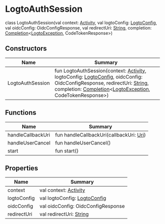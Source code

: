 # LogtoAuthSession


class LogtoAuthSession(val context: [Activity](https://developer.android.com/reference/kotlin/android/app/Activity.html), val logtoConfig: [LogtoConfig](../../io.logto.sdk.android.type/-logto-config/index.md), val oidcConfig: OidcConfigResponse, val redirectUri: [String](https://kotlinlang.org/api/latest/jvm/stdlib/kotlin/-string/index.html), completion: [Completion](../../io.logto.sdk.android.completion/-completion/index.md)&lt;[LogtoException](../../io.logto.sdk.android.exception/-logto-exception/index.md), CodeTokenResponse&gt;)

## Constructors

| Name  | Summary |
|---|---|
| LogtoAuthSession | fun LogtoAuthSession(context: [Activity](https://developer.android.com/reference/kotlin/android/app/Activity.html), logtoConfig: [LogtoConfig](../../io.logto.sdk.android.type/-logto-config/index.md), oidcConfig: OidcConfigResponse, redirectUri: [String](https://kotlinlang.org/api/latest/jvm/stdlib/kotlin/-string/index.html), completion: [Completion](../../io.logto.sdk.android.completion/-completion/index.md)&lt;[LogtoException](../../io.logto.sdk.android.exception/-logto-exception/index.md), CodeTokenResponse&gt;) |

## Functions

| Name | Summary |
|---|---|
| handleCallbackUri | fun handleCallbackUri(callbackUri: [Uri](https://developer.android.com/reference/kotlin/android/net/Uri.html)) |
| handleUserCancel | fun handleUserCancel() |
| start | fun start() |

## Properties

| Name | Summary |
|---|---|
| context | val context: [Activity](https://developer.android.com/reference/kotlin/android/app/Activity.html) |
| logtoConfig | val logtoConfig: [LogtoConfig](../../io.logto.sdk.android.type/-logto-config/index.md) |
| oidcConfig | val oidcConfig: OidcConfigResponse |
| redirectUri | val redirectUri: [String](https://kotlinlang.org/api/latest/jvm/stdlib/kotlin/-string/index.html) |
